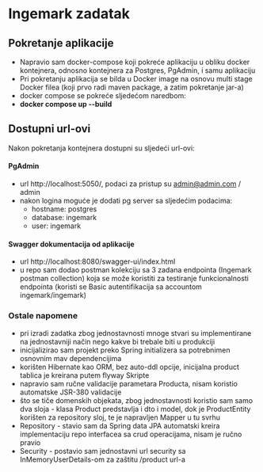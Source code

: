 # Ingemark zadatak

## Pokretanje aplikacije
- Napravio sam docker-compose koji pokreće aplikaciju u obliku docker kontejnera, odnosno kontejnera za Postgres, PgAdmin, i samu aplikaciju
- Pri pokretanju aplikacija se bilda u Docker image na osnovu multi stage Docker filea (koji prvo radi maven package, a zatim pokretanje jar-a)
- docker compose se pokreće sljedećom naredbom:
- **docker compose up --build**


## Dostupni url-ovi
Nakon pokretanja kontejnera dostupni su sljedeći url-ovi:

#### PgAdmin
- url http://localhost:5050/, podaci za pristup su admin@admin.com / admin
- nakon logina moguće je dodati pg server sa sljedećim podacima:
    - hostname: postgres
    - database: ingemark
    - user: ingemark

#### Swagger dokumentacija od aplikacije
- url http://localhost:8080/swagger-ui/index.html
- u repo sam dodao postman kolekciju sa 3 zadana endpointa (Ingemark postman collection) koja se može koristiti za testiranje funkcionalnosti endpointa
  (koristi se Basic autentifikacija sa accountom ingemark/ingemark)


### Ostale napomene
- pri izradi zadatka zbog jednostavnosti mnoge stvari su implementirane na jednostavniji način nego kakve bi trebale biti u produkciji
- inicijalizirao sam projekt preko Spring initializera sa potrebnimen osnovnim mav dependencijima
- korišten Hibernate kao ORM, bez auto-ddl opcije, inicijalna product tablica je kreirana putem flyway Skripte
- napravio sam ručne validacije parametara Producta, nisam koristio automatske JSR-380 validacije
- što se tiče domenskih objekata, zbog jednostavnosti koristio sam samo dva sloja - klasa Product predstavlja i dto i model, dok je ProductEntity korišten za repository sloj, te je napravljen Mapper u tu svrhu
- Repository - stavio sam da Spring data JPA automatski kreira implementaciju repo interfacea sa crud operacijama, nisam je ručno pravio
- Security - postavio sam jednostavni url security sa InMemoryUserDetails-om za zaštitu /product url-a
